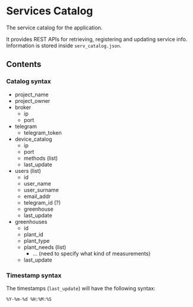 # Services Catalog

The service catalog for the application.

It provides REST APIs for retrieving, registering and updating service info.
Information is stored inside `serv_catalog.json`.

## Contents

### **Catalog syntax**

* project_name
* project_owner
* broker
  * ip
  * port
* telegram
  * telegram_token
* device_catalog
  * ip
  * port
  * methods (list)
  * last_update
* users (list)
  * id
  * user_name
  * user_surname
  * email_addr
  * telegram_id (?)
  * greenhouse
  * last_update
* greenhouses
  * id
  * plant_id
  * plant_type
  * plant_needs (list)
    * ... (need to specify what kind of measurements)
  * last_update

### **Timestamp syntax**

The timestamps  (`last_update`) will have the following syntax:

    %Y-%m-%d %H:%M:%S
